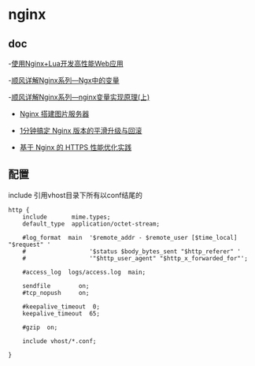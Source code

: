 # nginx

## doc
-[使用Nginx+Lua开发高性能Web应用](https://mp.weixin.qq.com/s/yTNSCTOvSsBZVYOKoedPpw)

-[顺风详解Nginx系列—Ngx中的变量](https://mp.weixin.qq.com/s/_83bFalgPnngTX2PfPqtrQ)

-[顺风详解Nginx系列—nginx变量实现原理(上)](https://mp.weixin.qq.com/s/wSnd-7XXFqElwGspuZltdQ)

- [Nginx 搭建图片服务器](https://mp.weixin.qq.com/s/BKmFjFEsDXUx1voEPz5TvA)

- [1分钟搞定 Nginx 版本的平滑升级与回滚](https://mp.weixin.qq.com/s/8cUtSPiVK_8KuCGROifG6Q)

- [基于 Nginx 的 HTTPS 性能优化实践](https://mp.weixin.qq.com/s/ZPF6rSJ9jjjCGXl99Q8sqQ)

## 配置

include 引用vhost目录下所有以conf结尾的
```
http {
    include       mime.types;
    default_type  application/octet-stream;

    #log_format  main  '$remote_addr - $remote_user [$time_local] "$request" '
    #                  '$status $body_bytes_sent "$http_referer" '
    #                  '"$http_user_agent" "$http_x_forwarded_for"';

    #access_log  logs/access.log  main;

    sendfile        on;
    #tcp_nopush     on;

    #keepalive_timeout  0;
    keepalive_timeout  65;

    #gzip  on;
    
    include vhost/*.conf;

}
```